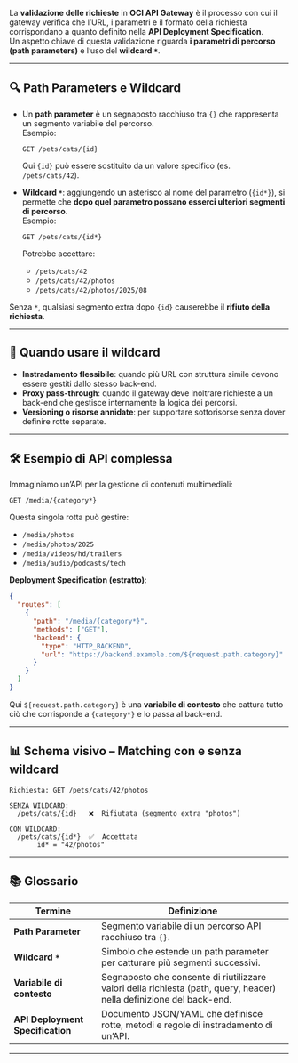 La **validazione delle richieste** in **OCI API Gateway** è il processo con cui il gateway verifica che l’URL, i parametri e il formato della richiesta corrispondano a quanto definito nella **API Deployment Specification**.  
Un aspetto chiave di questa validazione riguarda **i parametri di percorso (path parameters)** e l’uso del **wildcard `*`**.

---

## 🔍 Path Parameters e Wildcard

- Un **path parameter** è un segnaposto racchiuso tra `{}` che rappresenta un segmento variabile del percorso.  
    Esempio:
    
    ```
    GET /pets/cats/{id}
    ```
    
    Qui `{id}` può essere sostituito da un valore specifico (es. `/pets/cats/42`).
    
- **Wildcard `*`**: aggiungendo un asterisco al nome del parametro (`{id*}`), si permette che **dopo quel parametro possano esserci ulteriori segmenti di percorso**.  
    Esempio:
    
    ```
    GET /pets/cats/{id*}
    ```
    
    Potrebbe accettare:
    
    - `/pets/cats/42`
    - `/pets/cats/42/photos`
    - `/pets/cats/42/photos/2025/08`

Senza `*`, qualsiasi segmento extra dopo `{id}` causerebbe il **rifiuto della richiesta**.

---

## 📌 Quando usare il wildcard

- **Instradamento flessibile**: quando più URL con struttura simile devono essere gestiti dallo stesso back-end.
- **Proxy pass-through**: quando il gateway deve inoltrare richieste a un back-end che gestisce internamente la logica dei percorsi.
- **Versioning o risorse annidate**: per supportare sottorisorse senza dover definire rotte separate.

---

## 🛠 Esempio di API complessa

Immaginiamo un’API per la gestione di contenuti multimediali:

```
GET /media/{category*}
```

Questa singola rotta può gestire:

- `/media/photos`
- `/media/photos/2025`
- `/media/videos/hd/trailers`
- `/media/audio/podcasts/tech`

**Deployment Specification (estratto)**:

```json
{
  "routes": [
    {
      "path": "/media/{category*}",
      "methods": ["GET"],
      "backend": {
        "type": "HTTP_BACKEND",
        "url": "https://backend.example.com/${request.path.category}"
      }
    }
  ]
}
```

Qui `${request.path.category}` è una **variabile di contesto** che cattura tutto ciò che corrisponde a `{category*}` e lo passa al back-end.

---

## 📊 Schema visivo – Matching con e senza wildcard

```
Richiesta: GET /pets/cats/42/photos

SENZA WILDCARD:
  /pets/cats/{id}   ❌  Rifiutata (segmento extra "photos")

CON WILDCARD:
  /pets/cats/{id*}  ✅  Accettata
       id* = "42/photos"
```

---

## 📚 Glossario

|Termine|Definizione|
|---|---|
|**Path Parameter**|Segmento variabile di un percorso API racchiuso tra `{}`.|
|**Wildcard `*`**|Simbolo che estende un path parameter per catturare più segmenti successivi.|
|**Variabile di contesto**|Segnaposto che consente di riutilizzare valori della richiesta (path, query, header) nella definizione del back-end.|
|**API Deployment Specification**|Documento JSON/YAML che definisce rotte, metodi e regole di instradamento di un’API.|

---
